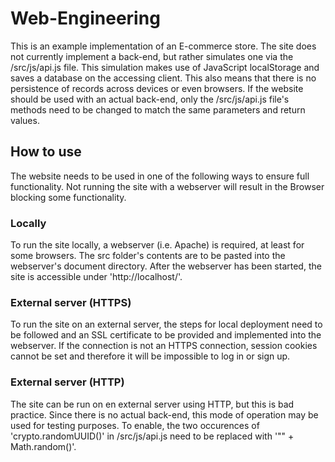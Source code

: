 # Web-Engineering
This is an example implementation of an E-commerce store. The site does not currently implement a back-end, but rather simulates one via the /src/js/api.js file. This simulation makes use of JavaScript localStorage and saves a database on the accessing client. This also means that there is no persistence of records across devices or even browsers. If the website should be used with an actual back-end, only the /src/js/api.js file's methods need to be changed to match the same parameters and return values.
## How to use
The website needs to be used in one of the following ways to ensure full functionality. Not running the site with a webserver will result in the Browser blocking some functionality.
### Locally
To run the site locally, a webserver (i.e. Apache) is required, at least for some browsers.
The src folder's contents are to be pasted into the webserver's document directory.
After the webserver has been started, the site is accessible under 'http://localhost/'.
### External server (HTTPS)
To run the site on an external server, the steps for local deployment need to be followed and an SSL certificate to be provided and implemented into the webserver. If the connection is not an HTTPS connection, session cookies cannot be set and therefore it will be impossible to log in or sign up.

### External server (HTTP)
The site can be run on en external server using HTTP, but this is bad practice. Since there is no actual back-end, this mode of operation may be used for testing purposes. To enable, the two occurences of 'crypto.randomUUID()' in /src/js/api.js need to be replaced with '"" + Math.random()'.
